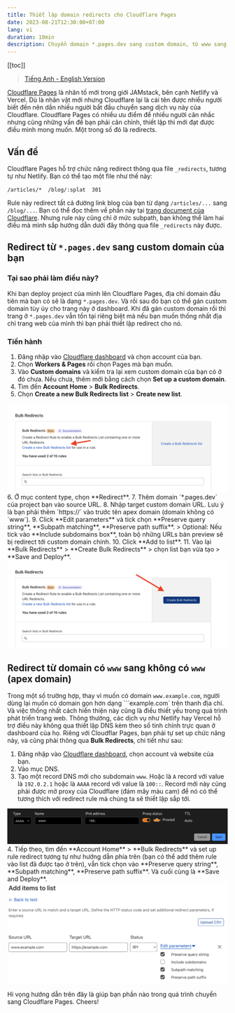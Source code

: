 ```yaml
---
title: Thiết lập domain redirects cho Cloudflare Pages
date: 2023-08-21T12:30:00+07:00
lang: vi
duration: 10min
description: Chuyển domain *.pages.dev sang custom domain, từ www sang non-www (apex) domain
---
```


[[toc]]

> [Tiếng Anh - English Version](/posts/cloudflare-pages-domain-redirects)

[<span i-simple-icons-cloudflarepages /> Cloudflare Pages](https://pages.cloudflare.com/) là nhân tố mới trong giới JAMstack, bên cạnh Netlify và Vercel. Dù là nhân vật mới nhưng Cloudflare lại là cái tên được nhiều người biết đến nên dần nhiều người bắt đầu chuyển sang dịch vụ này của Cloudflare. Cloudflare Pages có nhiều ưu điểm để nhiều người cân nhắc nhưng cũng những vấn đề bạn phải cân chỉnh, thiết lập thì mới đạt được điều mình mong muốn. Một trong số đó là redirects.

## Vấn đề

Cloudflare Pages hỗ trợ chức năng redirect thông qua file `_redirects`, tương tự như Netlify. Bạn có thể tạo một file như thế này:

```
/articles/*  /blog/:splat  301
```

Rule này redirect tất cả đường link blog của bạn từ dạng `/articles/...` sang `/blog/...`. Bạn có thể đọc thêm về phần này tại [trang document của Cloudflare](https://developers.cloudflare.com/pages/platform/redirects/). Nhưng rule này cũng chỉ ở mức subpath, bạn không thể làm hai điều mà mình sắp hướng dẫn dưới đây thông qua file `_redirects` này được.

## Redirect từ `*.pages.dev` sang custom domain của bạn

### Tại sao phải làm điều này?

Khi bạn deploy project của mình lên Cloudflare Pages, địa chỉ domain đầu tiên mà bạn có sẽ là dạng `*.pages.dev`. Và rồi sau đó bạn có thể gán custom domain tùy úy cho trang này ở dashboard. Khi đã gán custom domain rồi thì trang ở `*.pages.dev` vẫn tồn tại riêng biệt mà nếu bạn muốn thống nhất địa chỉ trang web của mình thì bạn phải thiết lập redirect cho nó.

### Tiến hành

1. Đăng nhập vào [Cloudflare dashboard](https://dash.cloudflare.com/?to=/:account/pages/view/:pages-project/domains) và chọn account của bạn.
2. Chọn **Workers & Pages** rồi chọn Pages mà bạn muốn.
3. Vào **Custom domains** và kiểm tra lại xem custom domain của bạn có ở đó chưa. Nếu chưa, thêm mới bằng cách chọn **Set up a custom domain**.
4. Tìm đến **Account Home** > **Bulk Redirects**.
5. Chọn **Create a new Bulk Redirects list** > **Create new list**.
<img src="/images/2023/create_a_new_bulk_redirect_list.png" alt="Create new Bulk Redirect list" rounded-lg>
6. Ở mục content type, chọn **Redirect**.
7. Thêm domain `*.pages.dev` của project bạn vào source URL.
8. Nhập target custom domain URL. Lưu ý là bạn phải thêm `https://` vào trước tên apex domain (domain không có `www`).
9. Click **Edit parameters** và tick chọn **Preserve query string**, **Subpath matching**, **Preserve path suffix**.
> Optional: Nếu tick vào **Include subdomains box**, toàn bộ những URLs bản preview sẽ bị redirect tới custom domain chính.
10.  Click **Add to list**.
11. Vào lại **Bulk Redirects** > **Create Bulk Redirects** > chọn list bạn vừa tạo > **Save and Deploy**.
<img src="/images/2023/create_new_bulk_redirect.png" alt="Create new Bulk Redirects" rounded-lg>

## Redirect từ domain có `www` sang không có `www` (apex domain)

Trong một số trường hợp, thay vì muốn có domain `www.example.com`, người dùng lại muốn có domain gọn hơn dạng ```example.com` trên thanh địa chỉ. Và việc thống nhất cách hiển thiện này cũng là điều thiết yếu trong quá trình phát triển trang web. Thông thường, các dịch vụ như Netlify hay Vercel hỗ trợ điều này không qua thiết lập DNS kèm theo số tinh chỉnh trực quan ở dashboard của họ. Riêng với Cloudflar Pages, bạn phải tự set up chức năng này, và cũng phải thông qua **Bulk Redirects**, chi tiết như sau:

1. Đăng nhập vào [Cloudflare dashboard](https://dash.cloudflare.com/), chọn account và website của bạn.
2. Vào mục DNS.
3. Tạo một record DNS mới cho subdomain `www`. Hoặc là `A` record với value là `192.0.2.1` hoặc là `AAAA` record với value là `100::`. Record mới này cũng phải được mở proxy của Cloudflare (đám mây màu cam) để nó có thể tương thích với redirect rule mà chúng ta sẽ thiết lập sắp tới.
<img src="/images/2023/www_subdomain.png" alt="DNS record setting" rounded-lg>
4. Tiếp theo, tìm đến **Account Home** > **Bulk Redirects** và set up rule redirect tương tự như hướng dẫn phía trên (bạn có thể add thêm rule vào list đã được tạo ở trên), vẫn tick chọn vào **Preserve query string**, **Subpath matching**, **Preserve path suffix**. Và cuối cùng là **Save and Deploy**.
<img src="/images/2023/redirect-parameters.png" alt="Redirect parameters" rounded-lg>

Hi vọng hướng dẫn trên đây là giúp bạn phần nào trong quá trình chuyển sang Cloudflare Pages. Cheers!
